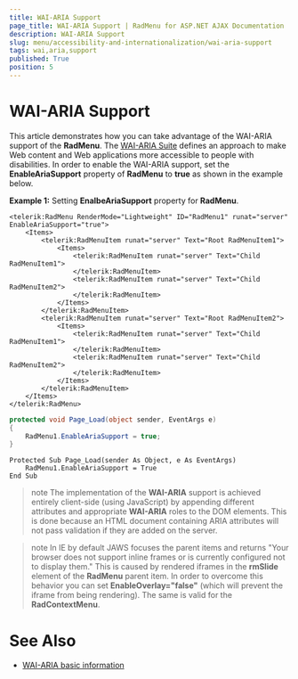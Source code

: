 ```yaml
---
title: WAI-ARIA Support
page_title: WAI-ARIA Support | RadMenu for ASP.NET AJAX Documentation
description: WAI-ARIA Support
slug: menu/accessibility-and-internationalization/wai-aria-support
tags: wai,aria,support
published: True
position: 5
---
```


# WAI-ARIA Support


This article demonstrates how you can take advantage of the WAI-ARIA support of the **RadMenu**. The [WAI-ARIA Suite](https://www.w3.org/WAI/intro/aria) defines an approach to make Web content and Web applications more accessible to people with disabilities. In order to enable the WAI-ARIA support, set the **EnableAriaSupport** property of **RadMenu** to **true** as shown in the example below.

**Example 1:** Setting **EnalbeAriaSupport** property for **RadMenu**. 



````ASPNET
<telerik:RadMenu RenderMode="Lightweight" ID="RadMenu1" runat="server" EnableAriaSupport="true">
    <Items>
        <telerik:RadMenuItem runat="server" Text="Root RadMenuItem1">
            <Items>
                <telerik:RadMenuItem runat="server" Text="Child RadMenuItem1">
                </telerik:RadMenuItem>
                <telerik:RadMenuItem runat="server" Text="Child RadMenuItem2">
                </telerik:RadMenuItem>
            </Items>
        </telerik:RadMenuItem>
        <telerik:RadMenuItem runat="server" Text="Root RadMenuItem2">
            <Items>
                <telerik:RadMenuItem runat="server" Text="Child RadMenuItem1">
                </telerik:RadMenuItem>
                <telerik:RadMenuItem runat="server" Text="Child RadMenuItem2">
                </telerik:RadMenuItem>
            </Items>
        </telerik:RadMenuItem>
    </Items>
</telerik:RadMenu>
````
````C#
protected void Page_Load(object sender, EventArgs e)
{
    RadMenu1.EnableAriaSupport = true;
}
````
````VB
Protected Sub Page_Load(sender As Object, e As EventArgs)
	RadMenu1.EnableAriaSupport = True
End Sub
````


>note The implementation of the **WAI-ARIA** support is achieved entirely client-side (using JavaScript) by appending different attributes and appropriate **WAI-ARIA** roles to the DOM elements. This is done because an HTML document containing ARIA attributes will not pass validation if they are added on the server.
>

>note In IE by default JAWS focuses the parent items and returns "Your browser does not support inline frames or is currently configured not to display them." This is caused by rendered iframes in the **rmSlide** element of the **RadMenu** parent item. In order to overcome this behavior you can set **EnableOverlay="false"** (which will prevent the iframe from being rendering). The same is valid for the **RadContextMenu**. 
>

# See Also

 * [WAI-ARIA basic information](https://www.w3.org/WAI/intro/aria)
